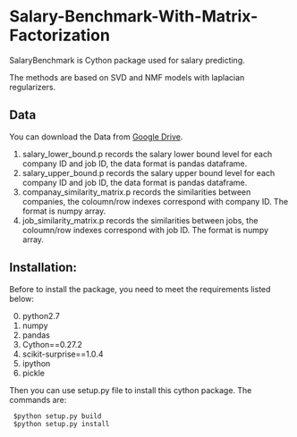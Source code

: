 # Salary-Benchmark-With-Matrix-Factorization

SalaryBenchmark is Cython package used for salary predicting. 

The methods are based on SVD and NMF models with laplacian regularizers. 

## Data
You can download the Data from [Google Drive](https://drive.google.com/open?id=19YZ34nAI66ARFK5nTJKYBKa8ylOXlElj).
1. salary_lower_bound.p  records the salary lower bound level for each company ID and job ID, the data format is pandas dataframe.
2. salary_upper_bound.p records the salary upper bound level for each company ID and job ID, the data format is pandas dataframe.
3. companay_similarity_matrix.p records the similarities between companies, the coloumn/row indexes correspond with company ID. The format is numpy array.
4. job_similarity_matrix.p records the similarities between jobs, the coloumn/row indexes correspond with job ID. The format is numpy array.

## Installation:
Before to install the package, you need to meet the requirements listed below:

0. python2.7
1. numpy
2. pandas
3. Cython==0.27.2
4. scikit-surprise==1.0.4
5. ipython
6. pickle

Then you can use setup.py file to install this cython package. The commands are:

```
 $python setup.py build
 $python setup.py install
 ```
